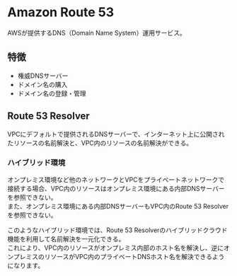 # Amazon Route 53
AWSが提供するDNS（Domain Name System）運用サービス。

## 特徴
* 権威DNSサーバー
* ドメイン名の購入
* ドメイン名の登録・管理

## Route 53 Resolver
VPCにデフォルトで提供されるDNSサーバーで、インターネット上に公開されたリソースの名前解決と、VPC内のリソースの名前解決ができる。

### ハイブリッド環境
オンプレミス環境など他のネットワークとVPCをプライベートネットワークで接続する場合、VPC内のリソースはオンプレミス環境にある内部DNSサーバーを参照できない。  
また、オンプレミス環境にある内部DNSサーバーもVPC内のRoute 53 Resolverを参照できない。  

このようなハイブリッド環境では、Route 53 Resolverのハイブリッドクラウド機能を利用して名前解決を一元化できる。  
これにより、VPC内のリソースがオンプレミス内部のホスト名を解決し、逆にオンプレミスのリソースがVPC内のプライベートDNSホスト名を解決できるようになります。
